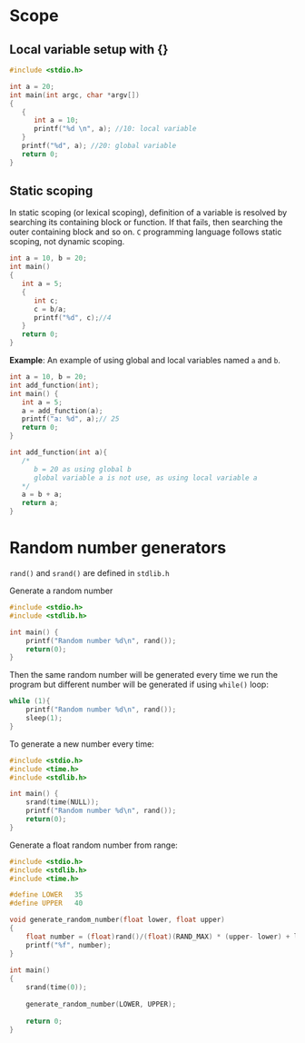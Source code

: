 # Scope
## Local variable setup with {}

```c
#include <stdio.h>

int a = 20;
int main(int argc, char *argv[])
{
   {
      int a = 10;
      printf("%d \n", a); //10: local variable
   }
   printf("%d", a); //20: global variable
   return 0;
}
```

## Static scoping

In static scoping (or lexical scoping), definition of a variable is resolved by searching its containing block or function. If that fails, then searching the outer containing block and so on. ``C`` programming language follows static scoping, not dynamic scoping.

```c
int a = 10, b = 20;
int main() 
{ 
   int a = 5;
   {
      int c;
      c = b/a;
      printf("%d", c);//4
   }      
   return 0; 
} 
```
**Example**: An example of using global and local variables named ``a`` and ``b``.
```c
int a = 10, b = 20;
int add_function(int);
int main() { 
   int a = 5;
   a = add_function(a);    
   printf("a: %d", a);// 25
   return 0; 
} 

int add_function(int a){
   /*
      b = 20 as using global b
      global variable a is not use, as using local variable a
   */   
   a = b + a;
   return a;
}
```

# Random number generators
``rand()`` and ``srand()`` are defined in ``stdlib.h``

Generate a random number

```c
#include <stdio.h>
#include <stdlib.h>

int main() {
    printf("Random number %d\n", rand());
    return(0);
}
```

Then the same random number will be generated every time we run the program but different number will be generated if using ``while()`` loop:

```c
while (1){
    printf("Random number %d\n", rand());
	sleep(1);
}
```

To generate a new number every time:

```c
#include <stdio.h>
#include <time.h>
#include <stdlib.h>

int main() {
    srand(time(NULL));
    printf("Random number %d\n", rand());
    return(0);
}
```

Generate a float random number from range:

```c
#include <stdio.h>
#include <stdlib.h>
#include <time.h>

#define LOWER 	35
#define UPPER	40

void generate_random_number(float lower, float upper)
{
	float number = (float)rand()/(float)(RAND_MAX) * (upper- lower) + lower;
	printf("%f", number);
}
  
int main()
{ 
    srand(time(0));
  
    generate_random_number(LOWER, UPPER);
  
    return 0;
}
```
